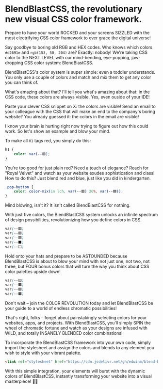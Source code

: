 # BlendBlastCSS, the revolutionary new visual CSS color framework.

Prepare to have your world ROCKED and your screens SIZZLED with the most electrifying CSS color framework to
ever grace the digital universe!

Say goodbye to boring old RGB and HEX codes.
Who knows which colors `#d2691e` and `rgb(153, 50, 204)` are? Exactly: nobody!
We're taking CSS color to the NEXT LEVEL
with our mind-bending, eye-popping, jaw-dropping CSS color system: BlendBlastCSS.

BlendBlastCSS's color system is super simple: even a toddler understands.
You only use a couple of colors and match and mix them to get any color you can think of.

What's amazing about that? I'll tell you what's amazing about that:
in the CSS code, these colors are always visible. Yes, even ouside of your IDE!

Paste your clever CSS snippet on X: the colors are visible!
Send an email to your colleague with the CSS that will make an end to the company's boring website?
You already guessed it: the colors in the email are visible!

I know your brain is hurting right now trying to figure out how this could work.
So let's show an example and blow your mind.

To make all `H1` tags red, you simply do this:

```css
h1 {
    color: var(--🟥);
}
```

You're too good for just plain red?
Need a touch of elegance? Reach for "Royal Velvet" and watch as your website exudes sophistication and class!
How to do this? Just blend red and blue, just like you did in kindergarten.

```css
.pop-button {
    color: color-mix(in lch, var(--🟥) 20%, var(--🟦));
}
```

Mind blowing, isn't it? It isn't called BlendBlastCSS for nothing.

With just five colors, the BlendBlastCSS system unlocks an infinite spectrum of design possibilities,
revolutionizing how you define colors in CSS.

```css
var(--🟥)
var(--🟩)
var(--🟦)
var(--⬛)
var(--⬜)
```

Hold onto your hats and prepare to be ASTOUNDED because BlendBlastCSS is about to blow your mind with not just one, not two, not three,
but FOUR bonus colors that will turn the way you think about CSS color palettes upside down!

```css
var(--🟨)
var(--🟧)
var(--🟪)
var(--🟫)
```

Don't wait – join the COLOR REVOLUTION today and let BlendBlastCSS be your guide
to a world of endless chromatic possibilities!

That's right, folks – forget about painstakingly selecting colors for your websites, apps, and projects.
With BlendBlastCSS, you'll simply SPIN the wheel of chromatic fortune and watch as your designs
are infused with WILD, and totally INSANELY BLENDED color combinations!

To incorporate the BlendBlastCSS framework into your own code, simply import the stylesheet
and assign the colors and blends to any element you wish to style with your vibrant palette.

```html
<link rel="stylesheet" href="https://cdn.jsdelivr.net/gh/edwinm/blend-blast-css/src/blendblast.css">
```

With this simple integration, your elements will burst with the dynamic colors of BlendBlastCSS,
instantly transforming your website into a visual masterpiece! 🌈✨